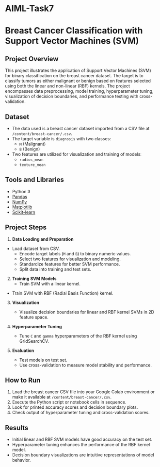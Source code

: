 # AIML-Task7
# Breast Cancer Classification with Support Vector Machines (SVM)

## Project Overview

This project illustrates the application of Support Vector Machines (SVM) for binary classification on the breast cancer dataset. The target is to classify tumors as either malignant or benign based on features selected using both the linear and non-linear (RBF) kernels. The project encompasses data preprocessing, model training, hyperparameter tuning, visualization of decision boundaries, and performance testing with cross-validation.

## Dataset

- The data used is a breast cancer dataset imported from a CSV file at `/content/breast-cancer/.csv`.
- The target variable is `diagnosis` with two classes:
  - `M` (Malignant)
  - `B` (Benign)
- Two features are utilized for visualization and training of models:
  - `radius_mean`
  - `texture_mean`

## Tools and Libraries

- Python 3
- [Pandas](https://pandas.pydata.org/)
- [NumPy](https://numpy.org/)
- [Matplotlib](https://matplotlib.org/)
- [Scikit-learn](https://scikit-learn.org/)

## Project Steps

1. **Data Loading and Preparation**
- Load dataset from CSV.
   - Encode target labels (`M` and `B`) to binary numeric values.
   - Select two features for visualization and modeling.
   - Standardize features for better SVM performance.
   - Split data into training and test sets.

2. **Training SVM Models**
   - Train SVM with a linear kernel.
- Train SVM with RBF (Radial Basis Function) kernel.

3. **Visualization**
   - Visualize decision boundaries for linear and RBF kernel SVMs in 2D feature space.

4. **Hyperparameter Tuning**
   - Tune `C` and `gamma` hyperparameters of the RBF kernel using GridSearchCV.

5. **Evaluation**
   - Test models on test set.
   - Use cross-validation to measure model stability and performance.

## How to Run

1. Load the breast cancer CSV file into your Google Colab environment or make it available at `/content/breast-cancer/.csv`.
2. Execute the Python script or notebook cells in sequence.
3. Look for printed accuracy scores and decision boundary plots.
4. Check output of hyperparameter tuning and cross-validation scores.

## Results

- Initial linear and RBF SVM models have good accuracy on the test set.
- Hyperparameter tuning enhances the performance of the RBF kernel model.
- Decision boundary visualizations are intuitive representations of model behavior.

